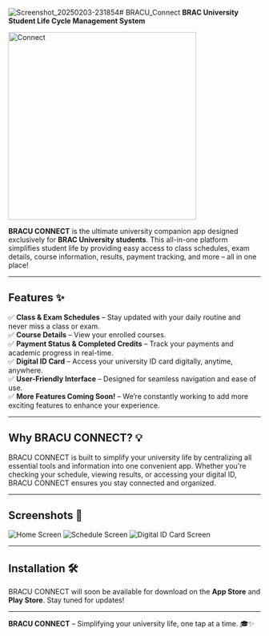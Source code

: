 ![Screenshot_20250203-231854](https://github.com/user-attachments/assets/cb4acc94-2b94-4a05-b427-0adb3506c270)# BRACU_Connect
**BRAC University Student Life Cycle Management System**


<img width="375" alt="Connect" src="https://github.com/user-attachments/assets/1c3b4a14-13c8-4105-bfef-c6722b8e3f87" />


**BRACU CONNECT** is the ultimate university companion app designed exclusively for **BRAC University students**. This all-in-one platform simplifies student life by providing easy access to class schedules, exam details, course information, results, payment tracking, and more – all in one place!

---

## Features ✨

✅ **Class & Exam Schedules** – Stay updated with your daily routine and never miss a class or exam.  
✅ **Course Details** – View your enrolled courses.  
✅ **Payment Status & Completed Credits** – Track your payments and academic progress in real-time.  
✅ **Digital ID Card** – Access your university ID card digitally, anytime, anywhere.  
✅ **User-Friendly Interface** – Designed for seamless navigation and ease of use.  
✅ **More Features Coming Soon!** – We’re constantly working to add more exciting features to enhance your experience.

---

## Why BRACU CONNECT? 💡

BRACU CONNECT is built to simplify your university life by centralizing all essential tools and information into one convenient app. Whether you're checking your schedule, viewing results, or accessing your digital ID, BRACU CONNECT ensures you stay connected and organized.

---

## Screenshots 📸
![Home Screen](https://github.com/user-attachments/assets/8b854476-7adb-42f1-9be6-54bdda24a89c)
![Schedule Screen](https://github.com/user-attachments/assets/f88ef3ea-a687-4ab7-b474-d0ccda465d49)
![Digital ID Card Screen](https://github.com/user-attachments/assets/92212f1b-1fa2-49cf-855b-f92cb9355810)


---

## Installation 🛠️

BRACU CONNECT will soon be available for download on the **App Store** and **Play Store**. Stay tuned for updates!

---

**BRACU CONNECT** – Simplifying your university life, one tap at a time. 🎓✨  
